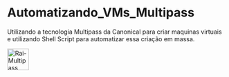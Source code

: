 # Automatizando_VMs_Multipass
Utilizando a tecnologia Multipass da Canonical para criar maquinas virtuais e utilizando Shell Script para automatizar essa criação em massa. 

 <img align="center" alt="Rai-Multipass" height="50" width="50" src="https://seeklogo.com/images/M/multipass-logo-96D754CDA1-seeklogo.com.png">
